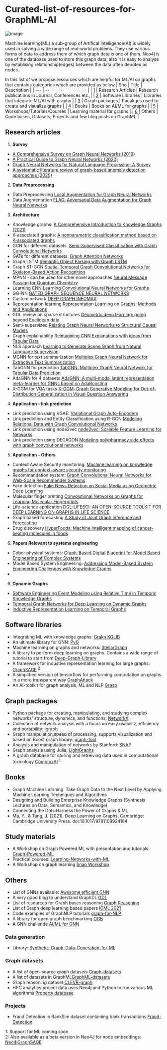 # Curated-list-of-resources-for-GraphML-AI
![image](https://user-images.githubusercontent.com/42236363/134605006-f772e717-6e72-4ef7-98ce-cac8b01f342f.png)


Machine learning(ML) a sub-group of Artifical Intelligence(AI) is widely used in solving a wide range of real-world problems. They use various forms of data to address them of which graph data is one of them. Neo4j is one of the database used to store this graph data, also it is easy to analyse by establising relationship(edges) between the data often denoted as nodes.


In this list of we propose resources which are helpful for ML/AI on graphs that contains categories which are provided as below
| Sno | Title | Description |
| --- | -------|------------- |
| [1](#research-articles) | Research Articles | Research publications in Journal, Conferences etc.,|
| [2](#software-libraries) | Software Libraries | Libraries that integrate ML/AI with graphs |
| [3](#graph-packages) | Graph packages | Pacakges used to create and visualize graphs |
| [4](#books) | Books | Books on AI/ML for graphs |
| [5](#study-materials) | Workshops/Tutorials/Courses | Learning material for graphs |
| [6](#others) | Others | Code bases, Datasets, Projects and few blog posts on GraphML |


## Research articles
1. **Survey**
- [A Comprehensive Survey on Graph Neural Networks (2019)](https://arxiv.org/pdf/1901.00596.pdf)
- [A Practical Guide to Graph Neural Networks (2020)](https://arxiv.org/pdf/2010.05234.pdf)
- [Graph Neural Networks for Natural Language Processing: A Survey](https://arxiv.org/abs/2106.06090.pdf)
- [A systematic literature review of graph-based anomaly detection approaches (2020)](https://www.sciencedirect.com/science/article/pii/S0167923620300580)

2. **Data Preprocessing**
- Data Preprocessing [Local Augmentation for Graph Neural Networks](https://arxiv.org/abs/2109.03856)
- Data Augmentation [FLAG: Adversarial Data Augmentation for Graph Neural Networks](https://arxiv.org/pdf/2010.09891.pdf)

3. **Architecture**
- Knowledge graphs: [A Comprehensive Introduction to Knowledge Graphs (2021)](https://arxiv.org/pdf/2003.02320.pdf)
- K-associated graphs: [A nonparametric classification method based on K-associated graphs](https://sites.icmc.usp.br/alneu/papers/infoSciences2011.pdf)
- GCN for different datasets: [Semi-Supervised Classification with Graph Convolutional Networks](https://arxiv.org/abs/1609.02907.pdf)
- GATs for different datasets: [Graph Attention Networks](https://arxiv.org/abs/1710.10903.pdf)
- Graph LSTM [ Semantic Object Parsing with Graph LSTM](https://arxiv.org/pdf/1603.07063.pdf)
- Graph ST-GCN [Spatial Temporal Graph Convolutional Networks for Skeleton-Based Action Recognition](https://github.com/yysijie/st-gcn)
- MPNN - can be used for other novel approaches [Neural Message Passing for Quantum Chemistry](https://arxiv.org/abs/1704.01212)
- Learning CNN [Learning Convolutional Neural Networks for Graphs](https://arxiv.org/pdf/1605.05273.pdf)
- GG-NN [GATED GRAPH SEQUENCE NEURAL NETWORKS](https://arxiv.org/pdf/1511.05493.pdf)
- Custom network [DEEP GRAPH INFOMAX](https://arxiv.org/abs/1809.10341)
- Representation learning [Representation Learning on Graphs: Methods and Applications](https://arxiv.org/pdf/1709.05584.pdf)
- GDL review on sparse structures [Geometric deep learning: going beyond Euclidean data](https://arxiv.org/abs/1611.08097)
- Semi-supervised [Relating Graph Neural Networks to Structural Causal Models](https://arxiv.org/pdf/2109.04173.pdf)
- Graph explainability [Reimagining GNN Explanations with ideas from Tabular Data](https://arxiv.org/pdf/2106.12665.pdf)
- NLS approach [Learning to Generate Scene Graph from Natural Language Supervision](https://arxiv.org/pdf/2109.02227.pdf)
- MGNN for text summarization [Multiplex Graph Neural Network for Extractive Text Summarization](https://arxiv.org/pdf/2108.12870.pdf)
- TabGNN for prediction [TabGNN: Multiplex Graph Neural Network for Tabular Data Prediction](https://arxiv.org/pdf/2108.09127.pdf)
- AdaGNN for 4 datasets [AdaGNN: A multi-modal latent representation meta-learner for GNNs based on AdaBoosting](https://arxiv.org/pdf/2108.06452.pdf)
- X-GGM for VQA tasks [X-GGM: Graph Generative Modeling for Out-of-Distribution Generalization in Visual Question Answering](https://arxiv.org/abs/2107.11576)

4. **Application - link prediction**
- Link prediction using VGAE: [Variational Graph Auto-Encoders](https://arxiv.org/abs/1611.07308.pdf)
- Link prediction and Entity Classification using R-GCN [Modeling Relational Data with Graph Convolutional Networks](https://arxiv.org/pdf/1703.06103.pdf)
- Link prediction using node2vec [node2vec: Scalable Feature Learning for Networks](https://arxiv.org/pdf/1607.00653.pdf)
- Link prediction using DECAGON [Modeling polypharmacy side effects with graph convolutional networks](https://arxiv.org/pdf/1802.00543.pdf)

5. **Application - Others**
- Context Aware Security monitoring: [Machine learning on knowledge graphs for context-aware security monitoring](https://arxiv.org/pdf/2105.08741.pdf)
- Recommandation system: [Graph Convolutional Neural Networks for Web-Scale Recommender Systems](https://arxiv.org/abs/1806.01973.pdf)
- Fake detection [Fake News Detection on Social Media using Geometric Deep Learning](https://arxiv.org/abs/1902.06673)
- Molecular finger printing [Convolutional Networks on Graphs for Learning Molecular Fingerprints](https://arxiv.org/abs/1509.09292)
- Life-science application [DGL-LIFESCI: AN OPEN-SOURCE TOOLKIT FOR DEEP LEARNING ON GRAPHS IN LIFE SCIENCE](https://arxiv.org/pdf/2106.14232.pdf)
- Graph based forecasting [A Study of Joint Graph Inference and Forecasting](https://arxiv.org/abs/2109.04979)
- Drug discovery [HyperFoods: Machine intelligent mapping of cancer-beating molecules in foods](https://www.nature.com/articles/s41598-019-45349-y)

6. **Papers Relevant to systems engineering**
- Cyber physical systems: [Graph-Based Digital Blueprint for Model Based Engineering of Complex Systems](https://www.omgsysml.org/Graphs_MBE_INCOSE_IS_Bajaj-et-al.pdf)
- Model Based System Engineering: [Addressing Model-Based System Engineering Challenges with Knowledge Graphs](https://www.stardog.com/resources/addressing-model-based-system-engineering-challenges-with-knowledge-graphs/)
- 

6. **Dynamic Graphs**
- [Software Engineering Event Modeling using Relative Time in Temporal Knowledge Graphs](https://arxiv.org/pdf/2007.01231.pdf)
- [Temporal Graph Networks for Deep Learning on Dynamic Graphs](https://arxiv.org/pdf/2006.10637.pdf)
- [Inductive Representation Learning on Temporal Graphs](https://arxiv.org/pdf/2002.07962.pdf)

## Software libraries
- Integrating ML with knowledge graphs: [Grakn KGLIB](https://github.com/vaticle/kglib)
- An ultimate library for GNN: [PvG](https://www.pyg.org/)
- Machine learning on graphs and networks: [StellarGraph](https://github.com/stellargraph/stellargraph)
- A library to perform deep learning on graphs. Contains a wide range of tutorial to start from:[Deep-Graph-Library](https://www.dgl.ai/)
- A framework for industive representation learning for large graphs: [GraphSAGE](http://snap.stanford.edu/graphsage/) <sup>[2](#myfootnote2)</sup>
- A simplified version of tensorflow for performing computation on graphs in a more transparent way [GraphAttack](https://github.com/jgolebiowski/graphAttack)
- An AI-toolkit for graph analysis, ML and NLP [Grasp](https://github.com/textgain/grasp)

## Graph packages
- Python package for creating, manipulating, and studying complex networks' structure, dynamics, and functions: [NetworkX](https://networkx.github.io/)
- Collection of network analysis with a focus on easy usabilitz, efficiency and portability: [igraph](https://igraph.org/)
- Graph manipulation,speed of processing, supports visualization and based on Boost graph library: [graph-tool](https://graph-tool.skewed.de/)
- Analysis and manipulation of networks by Stanford: [SNAP](https://snap.stanford.edu/snap/)
- Graph analysis using Julia: [LightGraphs](https://juliagraphs.org/LightGraphs.jl/latest/)
- A graph database for storing and retreiving data used in computational toxicology [ComptoxAI](https://comptox.ai/) <sup>[1](#myfootnote1)</sup>

## Books
- Graph Machine Learning: Take Graph Data to the Next Level by Applying Machine Learning Techniques and Algorithms
- Designing and Building Enterprise Knowledge Graphs (Synthesis Lectures on Data, Semantics, and Knowledge)
- Connecting the Dots:Harness the Power of Graphs & ML
- Ma, Y., & Tang, J. (2021). Deep Learning on Graphs. Cambridge: Cambridge University Press. doi:10.1017/9781108924184

## Study materials
- A Workshop on Graph Powered ML with presentation and tutorials: [Graph-Powered-ML](https://github.com/joerg84/Graph_Powered_ML_Workshop)
- Practical courses: [Learning-Networks-with-ML](https://github.com/Networks-Learning/mlss-2016)
- A Workshop on graph learning [Snap Workshop](https://snap.stanford.edu/graphlearning-workshop/index.html)

## Others
- List of GNNs available: [Awesome efficient GNN](https://github.com/chaitjo/awesome-efficient-gnn)
- A very good blog to understand GraphDL [GDL](https://ericmjl.github.io/essays-on-data-science/machine-learning/graph-nets/)
- List of resources for Graph bases reasoning [Graph Reasoning](https://github.com/AstraZeneca/awesome-explainable-graph-reasoning)
- List of Graph deep learning based papers [ICML 2021](https://github.com/naganandy/graph-based-deep-learning-literature/blob/master/conference-publications/folders/publications_icml21/README.md)
- Code examples of GraphNLP tutorials [graph-for-NLP](https://github.com/graph4ai/graph4nlp_demo)
- A library for open graph benchmarking [OGB](https://ogb.stanford.edu/)
- A GNN challende [AI/ML for GNN](https://arxiv.org/pdf/2107.12433.pdf)

### Data generation
- Library: [Synthetic-Graph-Data-Generation-for-ML](https://github.com/Octavian-ai/synthetic-graph-data)

### Graph datasets
- A list of open-source graph datasets [Graph-datasets](https://github.com/AntonsRuberts/graph_ml)
- A list of datasets in GraphML[GraphML-datasets](https://github.com/yuehhua/GraphMLDatasets.jl)
- Graph reasoning dataset [CLEVR-graph](https://github.com/davidsketchdeck/clevr-graph)
- HPC analytics project data uses Neo4j and Python to run various ML algorithms [Property database](https://github.com/happystep/HPC_Analytics)

### Projects
- Fraud Detection in BankSim dataset containing bank transactions [Fraud-Detection](https://github.com/aravind-sundaresan/Graph-ML-Fraud-Detection)


<a name="myfootnote1">1</a>: Support for ML coming soon <br>
<a name="myfootnote2">2</a>: Also available as a beta version in Neo4J for node embeddings: [Neo4jGraphSAGE](https://neo4j.com/docs/graph-data-science/current/algorithms/graph-sage/)
